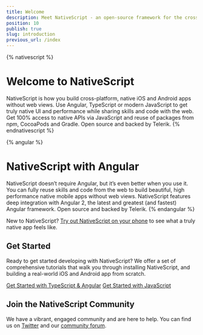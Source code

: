 ```yaml
---
title: Welcome
description: Meet NativeScript - an open-source framework for the cross-platform development of truly native apps.
position: 10
publish: true
slug: introduction
previous_url: /index
---
```


{% nativescript %}
# Welcome to NativeScript

NativeScript is how you build cross-platform, native iOS and Android apps without web views. Use Angular, TypeScript or modern JavaScript to get truly native UI and performance while sharing skills and code with the web. Get 100% access to native APIs via JavaScript and reuse of packages from npm, CocoaPods and Gradle. Open source and backed by Telerik.
{% endnativescript %}

{% angular %}
# NativeScript with Angular

NativeScript doesn’t require Angular, but it’s even better when you use it. You can fully reuse skills and code from the web to build beautiful, high performance native mobile apps without web views. NativeScript features deep integration with Angular 2, the latest and greatest (and fastest) Angular framework. Open source and backed by Telerik.
{% endangular %}

New to NativeScript? [Try out NativeScript on your phone](https://www.nativescript.org/nativescript-example-application?utm_medium=referral&utm_source=documentation&utm_campaign=getting-started) to see what a truly native app feels like.

## Get Started

Ready to get started developing with NativeScript? We offer a set of comprehensive tutorials that walk you through installing NativeScript, and building a real-world iOS and Android app from scratch.

<div id="start-button-container">
  <a href="http://docs.nativescript.org/angular/tutorial/ng-chapter-0" class="Btn" id="ng-start-button">Get Started with TypeScript & Angular</a>
  <a href="http://docs.nativescript.org/tutorial/chapter-0" class="Btn" id="js-start-button">Get Started with JavaScript</a>
</div>

<script>
  // Quick script to randomize the tutorial button order
  var container = document.getElementById("start-button-container");
  var ngButton = document.getElementById("ng-start-button");
  var jsButton = document.getElementById("js-start-button");

  if (Math.floor(Math.random() * 2) == 0) {
    container.insertBefore(jsButton, ngButton);
    ngButton.style.marginTop = "1em";
    ngButton.style.marginBottom = "1em";
  } else {
    jsButton.style.marginTop = "1em";
    jsButton.style.marginBottom = "1em";
  }
</script>

## Join the NativeScript Community

We have a vibrant, engaged community and are here to help. You can find us on [Twitter](https://twitter.com/nativescript) and our [community forum](http://forum.nativescript.org/).

